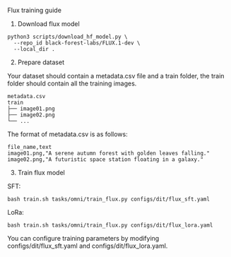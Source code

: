 Flux training guide

1. Download flux model

```shell
python3 scripts/download_hf_model.py \
  --repo_id black-forest-labs/FLUX.1-dev \
  --local_dir .
```

2. Prepare dataset

Your dataset should contain a metadata.csv file and a train folder, the train folder should contain all the training images.

```shell
metadata.csv
train
├── image01.png
├── image02.png
└── ...
```

The format of metadata.csv is as follows:
```shell
file_name,text
image01.png,"A serene autumn forest with golden leaves falling."
image02.png,"A futuristic space station floating in a galaxy."
```

3. Train flux model

SFT:
```
bash train.sh tasks/omni/train_flux.py configs/dit/flux_sft.yaml
```

LoRa:
```
bash train.sh tasks/omni/train_flux.py configs/dit/flux_lora.yaml
```

You can configure training parameters by modifying configs/dit/flux_sft.yaml and configs/dit/flux_lora.yaml.